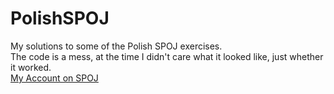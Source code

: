 # PolishSPOJ
My solutions to some of the Polish SPOJ exercises. <br/>
The code is a mess, at the time I didn't care what it looked like, just whether it worked.<br/>
<a href="https://pl.spoj.com/users/cholibka4/"> My Account on SPOJ </a>
